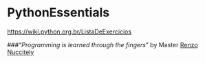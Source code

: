 # PythonEssentials
https://wiki.python.org.br/ListaDeExercicios


###_“Programming is learned through the fingers_”
by Master [Renzo Nuccitely](https://github.com/renzon)
